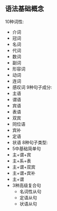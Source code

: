 ## 语法基础概念
10种词性:
- 介词
- 冠词
- 名词
- 代词
- 数词
- 副词
- 形容词
- 动词
- 连词
- 感叹词
9种句子成分:
- 主语
- 谓语
- 宾语
- 表语
- 双宾
- 同位语
- 宾补
- 定语
- 状语
8种句子类型:
- 5中基础简单句
 -  主+谓+宾
 - 主+系+表
 - 主+谓+双宾
 - 主+谓+宾补
 - 主+谓
- 3种高级复合句
  - 名词性从句
  - 定语从句
  - 状语从句
